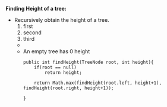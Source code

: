 

**Finding Height of a tree:**

- Recursively obtain the height of a tree. 
  1. first
  2. second
  3. third
  - 
  - An empty tree has 0 height
    ```
    public int findHeight(TreeNode root, int height){
        if(root == null)
            return height;
        
        return Math.max(findHeight(root.left, height+1), findHeight(root.right, height+1));
        
    }
    ```